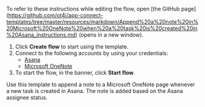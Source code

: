 To refer to these instructions while editing the flow, open [the GitHub page]
(https://github.com/ot4i/app-connect-templates/tree/master/resources/markdown/Append%20a%20note%20in%20Microsoft%20OneNote%20when%20a%20task%20is%20created%20in%20Asana_instructions.md) (opens in a new window).

1. Click **Create flow** to start using the template.
2. Connect to the following accounts by using your credentials:
   - [Asana](https://www.ibm.com/docs/en/app-connect/containers_cd?topic=apps-asana) 
   - [Microsoft OneNote](https://www.ibm.com/docs/en/app-connect/containers_cd?topic=apps-microsoft-onenote)
3. To start the flow, in the banner, click **Start flow**.

Use this template to append a note to a Microsoft OneNote page whenever a new task is created in Asana. The note is added based on the Asana assignee status.
